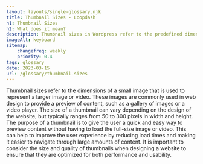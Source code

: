 ```yaml
--- 
layout: layouts/single-glossary.njk
title: Thumbnail Sizes - Loopdash
h1: Thumbnail Sizes
h2: What does it mean?
description: Thumbnail sizes in Wordpress refer to the predefined dimensions of images that are automatically generated by the system to be used as previews or thumbnails for posts, pages, or other content types.
imageAlt: keyboard
sitemap:
	changefreq: weekly
	priority: 0.4
tags: glossary
date: 2023-03-15
url: /glossary/thumbnail-sizes
---
```


Thumbnail sizes refer to the dimensions of a small image that is used to represent a larger image or video. These images are commonly used in web design to provide a preview of content, such as a gallery of images or a video player. The size of a thumbnail can vary depending on the design of the website, but typically ranges from 50 to 300 pixels in width and height. The purpose of a thumbnail is to give the user a quick and easy way to preview content without having to load the full-size image or video. This can help to improve the user experience by reducing load times and making it easier to navigate through large amounts of content. It is important to consider the size and quality of thumbnails when designing a website to ensure that they are optimized for both performance and usability.
